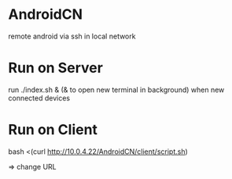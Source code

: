 # AndroidCN

remote android via ssh in local network

# Run on Server

run
./index.sh &
(& to open new terminal in background)
when new connected devices

# Run on Client

bash <(curl http://10.0.4.22/AndroidCN/client/script.sh)

=> change URL
